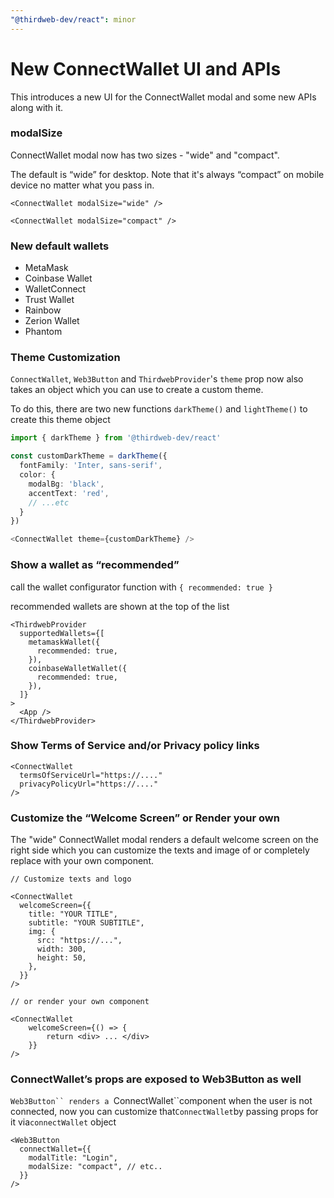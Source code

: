 ```yaml
---
"@thirdweb-dev/react": minor
---
```


# New ConnectWallet UI and APIs

This introduces a new UI for the ConnectWallet modal and some new APIs along with it.

### modalSize

ConnectWallet modal now has two sizes - "wide" and "compact".

The default is “wide” for desktop. Note that it's always “compact” on mobile device no matter what you pass in.

```tsx
<ConnectWallet modalSize="wide" />
```

```tsx
<ConnectWallet modalSize="compact" />
```

### New default wallets

- MetaMask
- Coinbase Wallet
- WalletConnect
- Trust Wallet
- Rainbow
- Zerion Wallet
- Phantom

### Theme Customization

`ConnectWallet`, `Web3Button` and `ThirdwebProvider`'s `theme` prop now also takes an object which you can use to create a custom theme.

To do this, there are two new functions `darkTheme()` and `lightTheme()` to create this theme object

```ts
import { darkTheme } from '@thirdweb-dev/react'

const customDarkTheme = darkTheme({
  fontFamily: 'Inter, sans-serif',
  color: {
    modalBg: 'black',
    accentText: 'red',
    // ...etc
  }
})

<ConnectWallet theme={customDarkTheme} />
```

### Show a wallet as “recommended”

call the wallet configurator function with `{ recommended: true }`

recommended wallets are shown at the top of the list

```tsx
<ThirdwebProvider
  supportedWallets={[
    metamaskWallet({
      recommended: true,
    }),
    coinbaseWalletWallet({
      recommended: true,
    }),
  ]}
>
  <App />
</ThirdwebProvider>
```

### Show Terms of Service and/or Privacy policy links

```tsx
<ConnectWallet
  termsOfServiceUrl="https://...."
  privacyPolicyUrl="https://...."
/>
```

### Customize the “Welcome Screen” or Render your own

The "wide" ConnectWallet modal renders a default welcome screen on the right side which you can customize the texts and image of or completely replace with your own component.

```tsx
// Customize texts and logo

<ConnectWallet
  welcomeScreen={{
    title: "YOUR TITLE",
    subtitle: "YOUR SUBTITLE",
    img: {
      src: "https://...",
      width: 300,
      height: 50,
    },
  }}
/>

// or render your own component

<ConnectWallet
	welcomeScreen={() => {
		return <div> ... </div>
	}}
/>
```

### ConnectWallet’s props are exposed to Web3Button as well

`Web3Button`` renders a `ConnectWallet``component when the user is not connected, now you can customize that`ConnectWallet`by passing props for it via`connectWallet` object

```tsx
<Web3Button
  connectWallet={{
    modalTitle: "Login",
    modalSize: "compact", // etc..
  }}
/>
```
